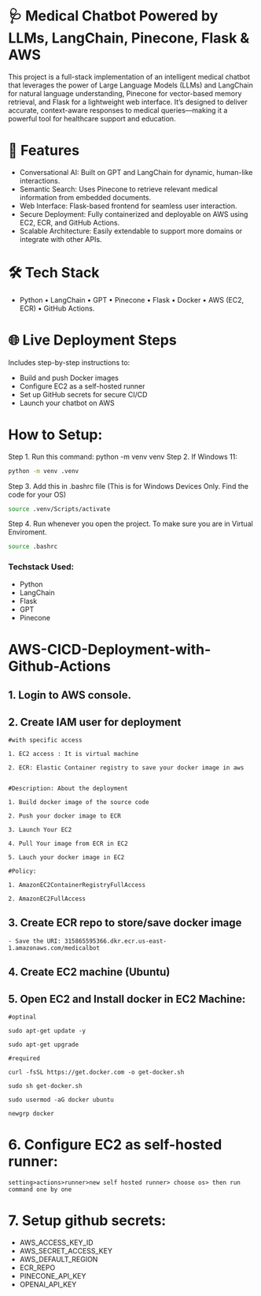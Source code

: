 # 🩺 Medical Chatbot Powered by LLMs, LangChain, Pinecone, Flask & AWS
This project is a full-stack implementation of an intelligent medical chatbot that leverages the power of Large Language Models (LLMs) and LangChain for natural language understanding, Pinecone for vector-based memory retrieval, and Flask for a lightweight web interface. It’s designed to deliver accurate, context-aware responses to medical queries—making it a powerful tool for healthcare support and education.

# 🚀 Features
- Conversational AI: Built on GPT and LangChain for dynamic, human-like interactions.
- Semantic Search: Uses Pinecone to retrieve relevant medical information from embedded documents.
- Web Interface: Flask-based frontend for seamless user interaction.
- Secure Deployment: Fully containerized and deployable on AWS using EC2, ECR, and GitHub Actions.
- Scalable Architecture: Easily extendable to support more domains or integrate with other APIs.

# 🛠️ Tech Stack
- Python • LangChain • GPT • Pinecone • Flask • Docker • AWS (EC2, ECR) • GitHub Actions.

# 🌐 Live Deployment Steps
Includes step-by-step instructions to:
- Build and push Docker images
- Configure EC2 as a self-hosted runner
- Set up GitHub secrets for secure CI/CD
- Launch your chatbot on AWS

# How to Setup:
Step 1. Run this command: python -m venv venv
Step 2. If Windows 11: 
```bash
python -m venv .venv
```
Step 3. Add this in .bashrc file (This is for Windows Devices Only. Find the code for your OS)
```bash
source .venv/Scripts/activate
```

Step 4. Run whenever you open the project. To make sure you are in Virtual Enviroment.
```bash
source .bashrc
```

### Techstack Used:

- Python
- LangChain
- Flask
- GPT
- Pinecone



# AWS-CICD-Deployment-with-Github-Actions

## 1. Login to AWS console.

## 2. Create IAM user for deployment

	#with specific access

	1. EC2 access : It is virtual machine

	2. ECR: Elastic Container registry to save your docker image in aws


	#Description: About the deployment

	1. Build docker image of the source code

	2. Push your docker image to ECR

	3. Launch Your EC2 

	4. Pull Your image from ECR in EC2

	5. Lauch your docker image in EC2

	#Policy:

	1. AmazonEC2ContainerRegistryFullAccess

	2. AmazonEC2FullAccess

	
## 3. Create ECR repo to store/save docker image
    - Save the URI: 315865595366.dkr.ecr.us-east-1.amazonaws.com/medicalbot

	
## 4. Create EC2 machine (Ubuntu) 

## 5. Open EC2 and Install docker in EC2 Machine:
	
	
	#optinal

	sudo apt-get update -y

	sudo apt-get upgrade
	
	#required

	curl -fsSL https://get.docker.com -o get-docker.sh

	sudo sh get-docker.sh

	sudo usermod -aG docker ubuntu

	newgrp docker
	
# 6. Configure EC2 as self-hosted runner:
    setting>actions>runner>new self hosted runner> choose os> then run command one by one


# 7. Setup github secrets:

   - AWS_ACCESS_KEY_ID
   - AWS_SECRET_ACCESS_KEY
   - AWS_DEFAULT_REGION
   - ECR_REPO
   - PINECONE_API_KEY
   - OPENAI_API_KEY